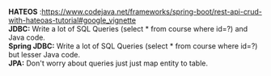 **HATEOS** :https://www.codejava.net/frameworks/spring-boot/rest-api-crud-with-hateoas-tutorial#google_vignette  
**JDBC:**
    Write a lot of SQL Queries (select * from course where id=?) and Java code.  
**Spring JDBC:**
     Write a lot of SQL Queries (select * from course where id=?) but lesser Java code.  
**JPA:**
    Don't worry about queries just just map entity to table.  
